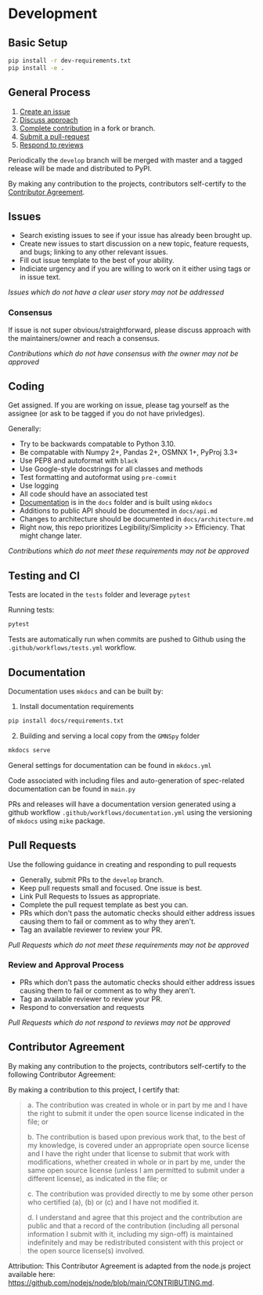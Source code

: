 # Development

## Basic Setup

```bash
pip install -r dev-requirements.txt
pip install -e .
```

## General Process

1. [Create an issue](#issues)
2. [Discuss approach](#consensus)
3. [Complete contribution](#coding) in a fork or branch.
4. [Submit a pull-request](#pull-requests)
5. [Respond to reviews](#review-and-approval-process)

Periodically the `develop` branch will be merged with master and a tagged release will be made and distributed to PyPI.

By making any contribution to the projects, contributors self-certify to the [Contributor Agreement](#contributor-agreement).

## Issues

- Search existing issues to see if your issue has already been brought up.
- Create new issues to start discussion on a new topic, feature requests, and bugs; linking to any other relevant issues.
- Fill out issue template to the best of your ability.
- Indiciate urgency and if you are willing to work on it either using tags or in issue text.

*Issues which do not have a clear user story may not be addressed*

### Consensus

If issue is not super obvious/straightforward, please discuss approach with the maintainers/owner and reach a consensus.

*Contributions which do not have consensus with the owner may not be approved*

## Coding

Get assigned. If you are working on issue, please tag yourself as the assignee (or ask to be tagged if you do not have privledges).

Generally:

- Try to be backwards compatable to Python 3.10.
- Be compatable with Numpy 2+, Pandas 2+, OSMNX 1+, PyProj 3.3+
- Use PEP8 and autoformat with `black`
- Use Google-style docstrings for all classes and methods
- Test formatting and autoformat using `pre-commit`
- Use logging
- All code should have an associated test
- [Documentation](#documentation) is in the `docs` folder and is built using `mkdocs`
- Additions to public API should be documented in `docs/api.md`
- Changes to architecture should be documented in `docs/architecture.md`
- Right now, this repo prioritizes Legibility/Simplicity >> Efficiency. That might change later.

*Contributions which do not meet these requirements may not be approved*

## Testing and CI

Tests are located in the `tests` folder and leverage `pytest`

Running tests:

```bash
pytest
```

Tests are automatically run when commits are pushed to Github using the `.github/workflows/tests.yml` workflow.

## Documentation

Documentation uses `mkdocs` and can be built by:

1. Install documentation requirements

```bash
pip install docs/requirements.txt
```

2. Building and serving a local copy from the `GMNSpy` folder

```bash
mkdocs serve
```

General settings for documentation can be found in `mkdocs.yml`

Code associated with including files and auto-generation of spec-related documentation can be found in `main.py`

PRs and releases will have a documentation version generated using a github workflow `.github/workflows/documentation.yml` using the versioning of `mkdocs` using `mike` package.

## Pull Requests

Use the following guidance in creating and responding to pull requests

- Generally, submit PRs to the `develop` branch.
- Keep pull requests small and focused. One issue is best.
- Link Pull Requests to Issues as appropriate.
- Complete the pull request template as best you can.
- PRs which don't pass the automatic checks should either address issues causing them to fail or comment as to why they aren't.
- Tag an available reviewer to review your PR.

*Pull Requests which do not meet these requirements may not be approved*

### Review and Approval Process

- PRs which don't pass the automatic checks should either address issues causing them to fail or comment as to why they aren't.
- Tag an available reviewer to review your PR.
- Respond to conversation and requests

*Pull Requests which do not respond to reviews may not be approved*

## Contributor Agreement

By making any contribution to the projects, contributors self-certify to the following Contributor Agreement:

By making a contribution to this project, I certify that:
>  
> a. The contribution was created in whole or in part by me and I have the right to submit it under the open source license indicated in the file; or
>  
> b. The contribution is based upon previous work that, to the best of my knowledge, is covered under an appropriate open source license and I have the right under that license to submit that work with modifications, whether created in whole or in part by me, under the same open source license (unless I am permitted to submit under a different license), as indicated in the file; or
>  
> c. The contribution was provided directly to me by some other person who certified (a), (b) or (c) and I have not modified it.
>  
> d. I understand and agree that this project and the contribution are public and that a record of the contribution (including all personal information I submit with it, including my sign-off) is maintained indefinitely and may be redistributed consistent with this project or the open source license(s) involved.
>  
Attribution: This Contributor Agreement is adapted from the node.js project available here: <https://github.com/nodejs/node/blob/main/CONTRIBUTING.md>.

